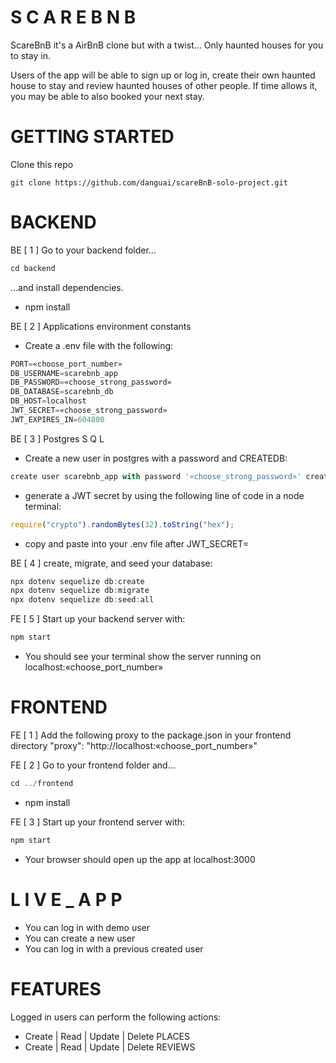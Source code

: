 # S C A R E B N B
ScareBnB it's a AirBnB clone but with a twist... Only haunted houses for you to stay in.

Users of the app will be able to sign up or log in, create their own haunted house to stay and review haunted houses of other people. If time allows it, you may be able to also booked your next stay.

# GETTING STARTED
Clone this repo
```
git clone https://github.com/danguai/scareBnB-solo-project.git
```

# BACKEND
BE [ 1 ]  Go to your backend folder...
```js
cd backend
```
...and install dependencies.
* npm install

BE [ 2 ]  Applications environment constants
* Create a .env file with the following:
```js
PORT=«choose_port_number»
DB_USERNAME=scarebnb_app
DB_PASSWORD=«choose_strong_password»
DB_DATABASE=scarebnb_db
DB_HOST=localhost
JWT_SECRET=«choose_strong_password»
JWT_EXPIRES_IN=604800
```
BE [ 3 ]  Postgres S Q L
* Create a new user in postgres with a password and CREATEDB:
```js
create user scarebnb_app with password '«choose_strong_password»' createdb;
```
* generate a JWT secret by using the following line of code in a node terminal:
```js
require("crypto").randomBytes(32).toString("hex");
```
* copy and paste into your .env file after JWT_SECRET=<the generated code>

BE [ 4 ] create, migrate, and seed your database:
```js
npx dotenv sequelize db:create
npx dotenv sequelize db:migrate
npx dotenv sequelize db:seed:all
```
FE [ 5 ] Start up your backend server with:
```js
npm start
```
- You should see your terminal show the server running on localhost:«choose_port_number»

# FRONTEND

FE [ 1 ] Add the following proxy to the package.json in your frontend directory
  "proxy": "http://localhost:«choose_port_number»"

FE [ 2 ] Go to your frontend folder and...
```js
cd ../frontend
```
* npm install

FE [ 3 ] Start up your frontend server with:
```js
npm start
```
- Your browser should open up the app at localhost:3000

# L I V E _ A P P
- You can log in with demo user
- You can create a new user
- You can log in with a previous created user

# FEATURES

Logged in users can perform the following actions:
- Create | Read | Update | Delete PLACES
- Create | Read | Update | Delete REVIEWS
